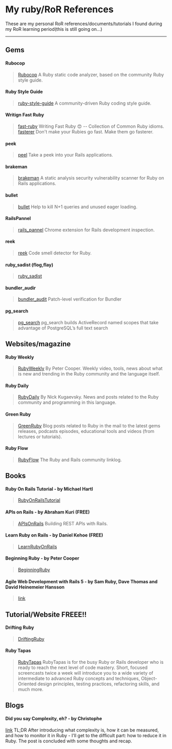 # My ruby/RoR References
These are my personal RoR references/documents/tutorials I found during my RoR learning period(this is still going on...)

-------------------------------------------------------------------------------------------
## Gems

#### Rubocop
> [Rubocop](https://github.com/bbatsov/rubocop) A Ruby static code analyzer, based on the community Ruby style guide.

#### Ruby Style Guide
> [ruby-style-guide](https://github.com/bbatsov/ruby-style-guide) A community-driven Ruby coding style guide.

#### Writign Fast Ruby
> [fast-ruby](https://github.com/JuanitoFatas/fast-ruby) Writing Fast Ruby :heart_eyes: -- Collection of Common Ruby idioms.
> [fasterer](https://github.com/DamirSvrtan/fasterer) Don't make your Rubies go fast. Make them go fasterer.

#### peek
> [peel](https://github.com/peek/peek) Take a peek into your Rails applications.

#### brakeman
> [brakeman](https://github.com/presidentbeef/brakeman) A static analysis security vulnerability scanner for Ruby on Rails applications.

#### bullet
> [bullet](https://github.com/flyerhzm/bullet) Help to kill N+1 queries and unused eager loading.

#### RailsPannel
> [rails_pannel](https://github.com/dejan/rails_panel) Chrome extension for Rails development inspection.

#### reek
> [reek](https://github.com/troessner/reek) Code smell detector for Ruby.

#### ruby_sadist (flog,flay)
> [ruby_sadist](http://ruby.sadi.st/Ruby_Sadist.html)

#### bundler_audir
> [bundler_audit](https://github.com/rubysec/bundler-audit) Patch-level verification for Bundler

#### pg_search
> [pg_search](https://github.com/Casecommons/pg_search) pg_search builds ActiveRecord named scopes that take advantage of PostgreSQL’s full text search

## Websites/magazine

#### Ruby Weekly
> [RubyWeekly](http://rubyweekly.com/) By Peter Cooper. Weekly video, tools, news about what is new and trending in the Ruby community and the language itself.

#### Ruby Daily
> [RubyDaily](http://rubydaily.org/) By Nick Kugaevsky. News and posts related to the Ruby community and programming in this language.

#### Green Ruby
> [GreenRuby](http://greenruby.org/) Blog posts related to Ruby in the mail to the latest gems releases, podcasts episodes, educational tools and videos (from lectures or tutorials).

#### Ruby Flow
> [RubyFlow](http://www.rubyflow.com/) The Ruby and Rails community linklog.

## Books

#### Ruby On Rails Tutorial - by Michael Hartl
> [RubyOnRailsTutorial](https://www.railstutorial.org/)

#### APIs on Rails - by Abraham Kuri (FREE)
> [APIsOnRails](http://apionrails.icalialabs.com/book) Building REST APIs with Rails. 

#### Learn Ruby on Rails - by Daniel Kehoe (FREE)
> [LearnRubyOnRails](http://learn-rails.com/learn-ruby-on-rails.html)

#### Beginning Ruby - by Peter Cooper
> [BeginningRuby](http://www.apress.com/us/book/9781484212790)

#### Agile Web Development with Rails 5 - by Sam Ruby, Dave Thomas and David Heinemeier Hansson
> [link](https://pragprog.com/book/rails5/agile-web-development-with-rails-5)

## Tutorial/Website  FREEE!!

#### Drifting Ruby
> [DriftingRuby](https://www.driftingruby.com) 

#### Ruby Tapas
> [RubyTapas](https://www.rubytapas.com/) RubyTapas is for the busy Ruby or Rails developer who is ready to reach the next level of code mastery. Short, focused screencasts twice a week will introduce you to a wide variety of intermediate to advanced Ruby concepts and techniques, Object-Oriented design principles, testing practices, refactoring skills, and much more.

## Blogs

#### Did you say Complexity, eh? - by Christophe
[link](http://blog.8thcolor.com/en/2013/06/did-you-say-complexity-eh/) TL;DR After introducing what complexity is, how it can be measured, and how to monitor it in Ruby - I'll get to the difficult part: how to reduce it in Ruby. The post is concluded with some thoughts and recap. 
